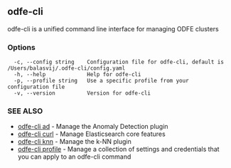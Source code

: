 ## odfe-cli

odfe-cli is a unified command line interface for managing ODFE clusters

### Options

```
  -c, --config string    Configuration file for odfe-cli, default is /Users/balasvij/.odfe-cli/config.yaml
  -h, --help             Help for odfe-cli
  -p, --profile string   Use a specific profile from your configuration file
  -v, --version          Version for odfe-cli
```

### SEE ALSO

* [odfe-cli ad](ad/odfe-cli_ad.md)	 - Manage the Anomaly Detection plugin
* [odfe-cli curl](curl/odfe-cli_curl.md)	 - Manage Elasticsearch core features
* [odfe-cli knn](knn/odfe-cli_knn.md)	 - Manage the k-NN plugin
* [odfe-cli profile](profile/odfe-cli_profile.md)	 - Manage a collection of settings and credentials that you can apply to an odfe-cli command

